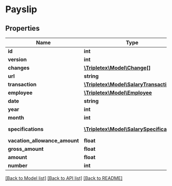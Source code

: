# Payslip

## Properties
Name | Type | Description | Notes
------------ | ------------- | ------------- | -------------
**id** | **int** |  | [optional] 
**version** | **int** |  | [optional] 
**changes** | [**\Tripletex\Model\Change[]**](Change.md) |  | [optional] 
**url** | **string** |  | [optional] 
**transaction** | [**\Tripletex\Model\SalaryTransaction**](SalaryTransaction.md) |  | [optional] 
**employee** | [**\Tripletex\Model\Employee**](Employee.md) |  | 
**date** | **string** | Voucher date. | [optional] 
**year** | **int** |  | [optional] 
**month** | **int** |  | [optional] 
**specifications** | [**\Tripletex\Model\SalarySpecification[]**](SalarySpecification.md) | Link to salary specifications. | [optional] 
**vacation_allowance_amount** | **float** |  | [optional] 
**gross_amount** | **float** |  | [optional] 
**amount** | **float** |  | [optional] 
**number** | **int** |  | [optional] 

[[Back to Model list]](../../README.md#documentation-for-models) [[Back to API list]](../../README.md#documentation-for-api-endpoints) [[Back to README]](../../README.md)

